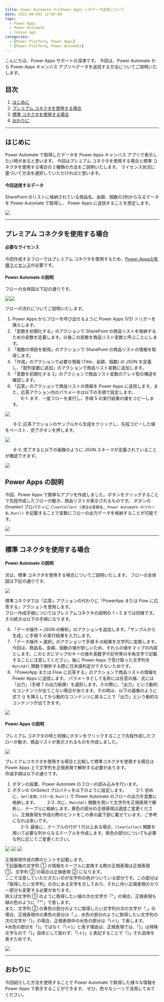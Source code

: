 ```yaml
---
title: Power Automate からPower Apps へのデータ送信について
date: 2022-08-031 12:00:00
tags:
  - Power Apps
  - Power Automate
  - Canvas app
categories:
  - [Power Platform, Power Apps]
  - [Power Platform, Power Automate]
---
```


こんにちは、Power Apps サポートの深津です。
今回は、Power Automate から Power Apps キャンバス アプリへデータを送信する方法についてご説明いたします。

<!-- more -->
## 目次

1. [はじめに](#anchor-intro)
2. [プレミアム コネクタを使用する場合](#anchor-premium-connecter)
3. [標準 コネクタを使用する場合](#anchor-standard-connecter)
4. [おわりに](#anchor-finish)

<a id='anchor-Intro'></a>

---

## はじめに

Power Automate で取得したデータを Power Apps キャンバス アプリで表示したい時があると思います。
今回はプレミアム コネクタを使用する場合と標準 コネクタを使用する場合の２種類の方法をご説明いたします。
ライセンス状況に基づいて方法を選択していただければと思います。

#### 今回送信するデータ

SharePoint のリストに格納されている商品名、金額、個数の3列からなるデータを Power Automate で取得し、 Power Apps に送信することを想定します。

![](./Send_data_from_automate_to_apps/sample_sharepoint_list.PNG)  

---

<a id='anchor-premium-connecter'></a>

## プレミアム コネクタを使用する場合

#### 必要なライセンス

今回作成するフローではプレミアム コネクタを使用するため、[Power Appsの有償ライセンス](https://powerapps.microsoft.com/ja-jp/pricing/)が必要です。  

#### Power Automate の説明

フローの全体図は下記の通りです。

![](./Send_data_from_automate_to_apps/premium_connecter_flow_1.PNG)![](./Send_data_from_automate_to_apps/premium_connecter_flow_2.PNG)

フローの流れについてご説明いたします。

1. Power Apps からフローを呼び出せるように Power Apps (V2) トリガーを挿入します。
2. 「変数を初期化する」のアクションで SharePoint の商品リストを格納するための変数を定義します。以後この変数を商品リスト変数と呼ぶことにします。
3. 「複数の項目を取得」のアクションで SharePoint の商品リストの情報を取得します。
4. 「作成」のアクションで必要な情報 (Title、金額、個数) の JSON を定義し、「配列変数に追加」のアクションで商品リスト変数に追加します。
5. 「変数を初期化する 2」のアクションで商品リスト変数のアレイ型の構造を確認します。
6. 「応答」のアクションで商品リストの情報を Power Apps に送信します。また、応答アクション内のパラメータは以下の手順で設定します。  
　　6-1. まず、一度フローを実行し、手順 5 の実行結果の値をコピーします。

![](./Send_data_from_automate_to_apps/item_array.PNG)

　　6-2. 応答アクションのサンプルから生成をクリックし、先程コピーした値をペースト、完了ボタンを押します。

![](./Send_data_from_automate_to_apps/outou_parameter.PNG)

　　6-3. 完了すると以下の画像のように JSON スキーマが定義されていることが確認できます。

![](./Send_data_from_automate_to_apps/outou_flow.PNG)

## Power Apps の説明

今回、Power Apps で簡単なアプリを作成しました。ボタンをクリックすることで先程作成したフローが動き、商品リストが表示されるものです。
ボタンの Onselect プロパティに `ClearCollect (適当な変数名, Power Automate のフロー名.Run())` を記載することで変数にフローの出力データを格納することが可能です。

![](./Send_data_from_automate_to_apps/powerapps_result.PNG)

<a id='anchor-standard-connecter'></a>

---

## 標準 コネクタを使用する場合

#### Power Automate の説明

次は、標準 コネクタを使用する場合についてご説明いたします。
フローの全体図は下記の通りです。

![](./Send_data_from_automate_to_apps/standard_connecter_flow.PNG)

標準コネクタでは「応答」アクションの代わりに「PowerApp または Flow に応答する」アクションを使用します。  
フロー作成手順についてはプレミアムコネクタの説明の 1 ~ 5 までは同様です。その続きは以下の手順になります。  

6. 「データ操作 > JSON の解析」のアクションを追加します。「サンプルから生成」に手順 5 の実行結果を入力します。
7. 「データ操作 > 選択」のアクションで手順 6 の結果を文字列に変換します。今回は、商品名、金額、個数の値が欲しいため、それらの値をマップの内容とします。このときにマップのキーの値を英数字や記号等の半角文字で記載することに注意してください。後に Power Apps で受け取った文字列を `MatchAll` 関数で解析する際に日本語判定ができないためです。
8. 「PowerApp または Flow に応答する」のアクションで商品リストの情報を Power Apps に送信します。
パラメータとして名称には任意の値、式には「出力」（手順 7 の出力結果）を選択します。その際に、「出力」という動的なコンテンツが出てこない場合があります。その時は、以下の画像のように式で () を挿入してから動的なコンテンツに戻ることで「出力」という動的なコンテンツが出てきます。

![](./Send_data_from_automate_to_apps/outou_standard_point.PNG)

#### Power Apps の説明

プレミアム コネクタの時と同様にボタンをクリックすることで先程作成したフローが動き、商品リストが表示されるものを作成しました。

![](./Send_data_from_automate_to_apps/powerapps_result.PNG)

プレミアムコネクタを使用する場合と比較して標準コネクタを使用する場合は Power Apps 上で文字列を正規表現で解析する必要があります。  
作成手順は以下の通りです。

1. ボタンの設置、Power Automate のフローの読み込みを行います。
2. ボタンの OnSelect プロパティを以下のように設定します。
　　2-1. 初めに、`Set(変数,フロー名.Run())` で Power Automate のフローの出力を変数に格納します。
　　2-2. 次に、`MatchAll` 関数を用いて文字列を正規表現で解析し、テーブルに格納します。黄色の部分の正規表現は適宜ご変更ください。正規表現を作成の際のヒントをこの章の最下部に載せています。ご参考になれば幸いです。  
　　2-3. 最後に、テーブルの行が 1 行以上ある場合、`ClearCollect` 関数を用いて必要な列からなるテーブルを作成します。紫色の部分についても必要な列に応じてご変更ください。

![](./Send_data_from_automate_to_apps/standard_botton_onselect_1.PNG)
![](./Send_data_from_automate_to_apps/standard_botton_onselect_2.PNG)
![](./Send_data_from_automate_to_apps/standard_botton_onselect_3.PNG)

正規表現作成の際のヒントを記載します。  
下記画像の文字列 ① の情報をテーブルに変換する際の正規表現は正規表現①、文字列 ② の場合は正規表現 ② になります。  
ここで注意していただきたいのが文字列の色がついている部分です。この部分は「取得したい文字列」の次にある文字を示しており、それに伴い正規表現のカラー部分も変更する必要があります。  
例えば文字列 ① のように取得したい値の次の文字が「"」の場合、正規表現も緑の色のように「""」で表します。  
また、文字列 ② の黄色の部分のように取得したい文字列の次の文字が「,」の場合、正規表現中の黄色の部分は「,」、水色の部分のように取得したい文字列の次の文字が「}」の場合、正規表現中の水色の部分は「\＋}」で表します。  
※水色の部分を「}」ではなく「\＋}」と表す理由は、正規表現では、「}」は特殊文字なので「}」自体として扱わず、「\＋}」と表記することで「}」それ自体を表すためです。  

![](./Send_data_from_automate_to_apps/seikihyougen_hint.PNG)

---

<a id='anchor-finish'></a>

## おわりに

今回紹介した方法を使用することで Power Automate で取得した様々な情報を Power Apps で表示することができます。
ぜひ、色々なシーンで活用してみてください。
